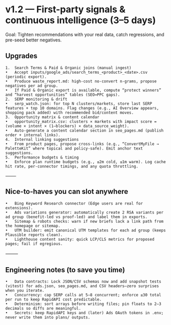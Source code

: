 # v1.2 — First-party signals & continuous intelligence (3–5 days)

Goal: Tighten recommendations with your real data, catch regressions, and pre-seed better negatives.

## Upgrades
	1.	Search Terms & Paid & Organic joins (manual ingest)
	•	Accept inputs/google_ads/search_terms_<product>_<date>.csv (periodic export).
	•	Produce waste_report.md: high-cost no-convert n-grams, propose negatives per ad group.
	•	If Paid & Organic export is available, compute “protect winners” and “harvest opportunities” tables (SEO↔PPC gaps).
	2.	SERP monitoring & drift
	•	serp_watch.json: for top N clusters/markets, store last SERP features + top 10 domains. Flag changes (e.g., AI Overview appears, shopping pack added) with recommended bid/content moves.
	3.	Opportunity matrix & content calendar
	•	opportunity_matrix.csv: clusters × markets with impact score = (volume × intent × (1–blockers) × data_source_weight).
	•	Auto-generate a content calendar section in seo_pages.md (publish order + internal links).
	4.	Internal linking suggestions
	•	From product pages, propose cross-links (e.g., “ConvertMyFile → PaletteKit” where topical and policy-safe). Emit anchor text suggestions.
	5.	Performance budgets & timing
	•	Enforce plan runtime budgets (e.g., ≤2m cold, ≤1m warm). Log cache hit rate, per-connector timings, and any quota throttling.
	
	⸻

## Nice-to-haves you can slot anywhere
	•	Bing Keyword Research connector (Edge users are real for extensions).
	•	Ads variations generator: automatically create 2 RSA variants per ad group (benefit-led vs proof-led) and label them in exports.
	•	Sitemap & robots checks: warn if new briefs lack a link path from the homepage or sitemap.
	•	UTM builder: emit canonical UTM templates for each ad group (keeps Plausible reports clean).
	•	Lighthouse content sanity: quick LCP/CLS metrics for proposed pages; fail if egregious.

⸻

## Engineering notes (to save you time)
	•	Data contracts: Lock JSON/CSV schemas now and add snapshot tests (vitest) for ads.json, seo_pages.md, and CSV headers—zero surprises when you iterate.
	•	Concurrency: cap SERP calls at 5–8 concurrent; enforce ≤30 total per run to keep RapidAPI cost predictable.
	•	Determinism: sort arrays before writing files; pin floats to 2–3 decimals so diffs are meaningful.
	•	Secrets: keep RapidAPI keys and (later) Ads OAuth tokens in .env; never write them into plans/ outputs.